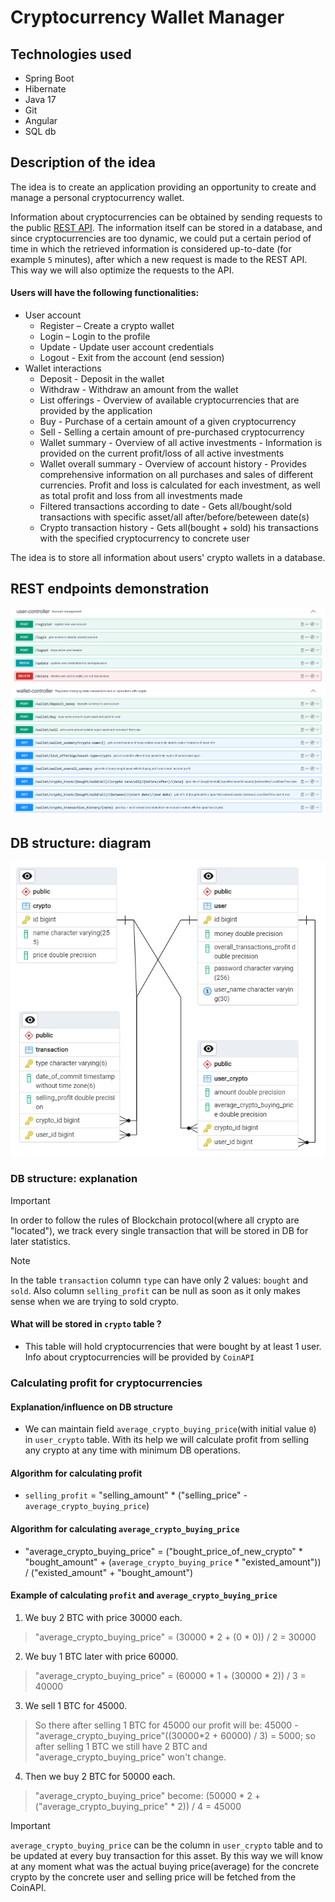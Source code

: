 # Cryptocurrency Wallet Manager

## Technologies used
* Spring Boot
* Hibernate
* Java 17
* Git
* Angular
* SQL db

## Description of the idea
The idea is to create an application providing an opportunity to create and manage a personal cryptocurrency wallet.

Information about cryptocurrencies can be obtained by sending requests to the public [REST API](https://www.coinapi.io/). The information itself can be stored in a database, and since cryptocurrencies are too dynamic, we could put a certain period of time in which the retrieved information is considered up-to-date (for example ```5``` minutes), after which a new request is made to the REST API. This way we will also optimize the requests to the API.

#### Users will have the following functionalities:
* User account
  * Register – Create a crypto wallet
  * Login – Login to the profile
  * Update - Update user account credentials
  * Logout - Exit from the account (end session)
* Wallet interactions
  * Deposit - Deposit in the wallet
  * Withdraw - Withdraw an amount from the wallet
  * List offerings - Overview of available cryptocurrencies that are provided by the application
  * Buy - Purchase of a certain amount of a given cryptocurrency
  * Sell - Selling a certain amount of pre-purchased cryptocurrency
  * Wallet summary - Overview of all active investments - Information is provided on the current profit/loss of all active investments
  * Wallet overall summary - Overview of account history - Provides comprehensive information on all purchases and sales of different currencies. Profit and loss is calculated for each investment, as well as   total profit and loss from all investments made
  * Filtered transactions according to date - Gets all/bought/sold transactions with specific asset/all after/before/beteween date(s)
  * Crypto transaction history - Gets all(bought + sold) his transactions with the specified cryptocurrency to concrete user

The idea is to store all information about users' crypto wallets in a database.

## REST endpoints demonstration
![REST endpoints](./img/REST%20endpoints.png)

## DB structure: diagram
![DB structure](./img/DB%20diagram.png)

### DB structure: explanation
> [!IMPORTANT]
> In order to follow the rules of Blockchain protocol(where all crypto are "located"), we track every single transaction that will be stored in DB for later statistics.

> [!NOTE]
> In the table ```transaction``` column ```type``` can have only 2 values: ```bought``` and ```sold```. Also column ```selling_profit``` can be null as soon as it only makes sense when we are trying to sold crypto.

#### What will be stored in ```crypto``` table ?
* This table will hold cryptocurrencies that were bought by at least 1 user. Info about cryptocurrencies will be provided by ```CoinAPI```

### Calculating profit for cryptocurrencies
#### Explanation/influence on DB structure
* We can maintain field ```average_crypto_buying_price```(with initial value ```0```) in ```user_crypto``` table. With its help we will calculate profit from selling any crypto at any time with minimum DB operations.   
#### Algorithm for calculating profit
* ```selling_profit``` = "selling_amount" * ("selling_price" - ```average_crypto_buying_price```)
#### Algorithm for calculating ```average_crypto_buying_price```
* "average_crypto_buying_price" = ("bought_price_of_new_crypto" * "bought_amount" + (```average_crypto_buying_price``` * "existed_amount")) / ("existed_amount" + "bought_amount")
#### Example of calculating ```profit``` and ```average_crypto_buying_price```
1) We buy 2 BTC with price 30000 each.
> "average_crypto_buying_price" = (30000 * 2 + (0 * 0)) / 2 = 30000
2) We buy 1 BTC later with price 60000.
> "average_crypto_buying_price" = (60000 * 1 + (30000 * 2)) / 3 = 40000
3) We sell 1 BTC for 45000.
> So there after selling 1 BTC for 45000 our profit will be: 45000 - "average_crypto_buying_price"((30000*2 + 60000) / 3) = 5000; so after selling 1 BTC we still have 2 BTC and "average_crypto_buying_price" won't change.
4) Then we buy 2 BTC for 50000 each.
> "average_crypto_buying_price" become: (50000 * 2 + ("average_crypto_buying_price" * 2)) / 4 = 45000

> [!IMPORTANT] 
> ```average_crypto_buying_price``` can be the column in ```user_crypto``` table and to be updated at every buy transaction for this asset. By this way we will know at any moment what was the actual buying price(average) for the concrete crypto by the concrete user and selling price will be fetched from the CoinAPI.
